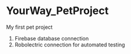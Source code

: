 # YourWay_PetProject

My first pet project

1. Firebase database connection
2. Robolectric connection for automated testing

